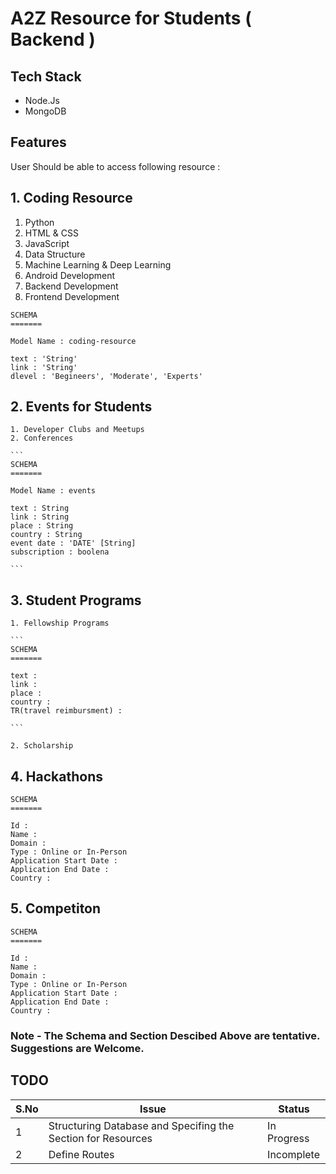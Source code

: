 # A2Z Resource for Students ( Backend )

## Tech Stack 
- Node.Js
- MongoDB

## Features

 User Should be able to access following resource : 

## 1. Coding Resource  
   
   1. Python
   2. HTML & CSS
   3. JavaScript
   4. Data Structure
   5. Machine Learning & Deep Learning
   6. Android Development
   7. Backend Development
   8. Frontend Development

   ```
   SCHEMA 
   =======

   Model Name : coding-resource

   text : 'String' 
   link : 'String'
   dlevel : 'Begineers', 'Moderate', 'Experts'
   
   ```
    
## 2.  Events for Students

    1. Developer Clubs and Meetups
    2. Conferences

    ```
    SCHEMA 
    =======

    Model Name : events
    
    text : String
    link : String
    place : String
    country : String
    event date : 'DATE' [String]
    subscription : boolena 

    ```

## 3. Student Programs 
    
    1. Fellowship Programs

    ```
    SCHEMA
    =======

    text : 
    link : 
    place :
    country :
    TR(travel reimbursment) : 

    ```

    2. Scholarship




## 4. Hackathons

```
SCHEMA 
=======

Id : 
Name : 
Domain : 
Type : Online or In-Person
Application Start Date : 
Application End Date : 
Country : 

```


## 5. Competiton

```
SCHEMA
=======

Id : 
Name : 
Domain : 
Type : Online or In-Person
Application Start Date : 
Application End Date : 
Country : 

```

### Note - The Schema and Section Descibed Above are tentative. Suggestions are Welcome.


## TODO 

|S.No | Issue | Status | 
|--   |-------|--------|
|1    |Structuring Database and Specifing the Section for Resources | In  Progress |
|2    | Define Routes | Incomplete | 

